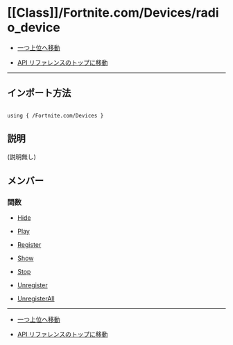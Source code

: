 # [[Class]]/Fortnite.com/Devices/radio_device

- [一つ上位へ移動](../main.md)

- [API リファレンスのトップに移動](/main.md)

---

## インポート方法

```verse

using { /Fortnite.com/Devices }

```

## 説明

(説明無し)

## メンバー

### 関数

- [Hide](./F_Hide/main.md)

- [Play](./F_Play/main.md)

- [Register](./F_Register/main.md)

- [Show](./F_Show/main.md)

- [Stop](./F_Stop/main.md)

- [Unregister](./F_Unregister/main.md)

- [UnregisterAll](./F_UnregisterAll/main.md)

---

- [一つ上位へ移動](../main.md)

- [API リファレンスのトップに移動](/main.md)
